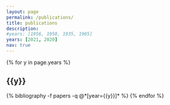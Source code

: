 ```yaml
---
layout: page
permalink: /publications/
title: publications
description:
#years: [1956, 1950, 1935, 1905]
years: [2021, 2020]
nav: true
---
```


<div class="publications">

{% for y in page.years %}
  <h2 class="year">{{y}}</h2>
  {% bibliography -f papers -q @*[year={{y}}]* %}
{% endfor %}

</div>
